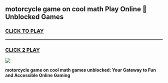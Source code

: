 
## motorcycle game on cool math Play Online 👋 Unblocked Games
<h3>
<a href="https://news.freeplayer.one?title=motorcycle_game_on_cool_math&ref=17CMG">CLICK TO PLAY</a></h3>
<hr>

<h3>
<a href="https://news.freeplayer.one?title=motorcycle_game_on_cool_math&ref=17CMG">CLICK 2 PLAY</a>
  
</h3>

<a href="https://news.freeplayer.one?title=motorcycle_game_on_cool_math&ref=17CMG/"><img src="https://clearcache.store/games.png"></a>


**motorcycle game on cool math games unblocked: Your Gateway to Fun and Accessible Online Gaming**
